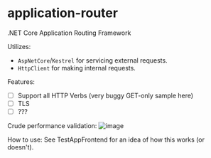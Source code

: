 # application-router
.NET Core Application Routing Framework

Utilizes:
- `AspNetCore`/`Kestrel` for servicing external requests.
- `HttpClient` for making internal requests.

Features:
- [ ] Support all HTTP Verbs (very buggy GET-only sample here)
- [ ] TLS 
- [ ] ???

Crude performance validation:
![image](https://user-images.githubusercontent.com/13019172/66617463-cf7bd180-eb9a-11e9-8238-f25f95d34cf3.png)

How to use:
See TestAppFrontend for an idea of how this works (or doesn't).

